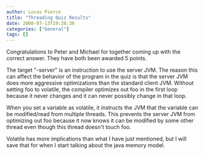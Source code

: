 ```yaml
---
author: Lucas Pierce
title: "Threading Quiz Results"
date: 2008-07-13T19:28:30
categories: ["General"]
tags: []
---
```


Congratulations to Peter and Michael for together coming up with the correct answer. They have both been awarded 5 points.

The target "-server" is an instruction to use the server JVM. The reason this can affect the behavior of the program in the quiz is that the server JVM does more aggressive optimizations than the standard client JVM. Without setting foo to volatile, the compiler optimizes out foo in the first loop because it never changes and it can never possibly change in that loop.

When you set a variable as volatile, it instructs the JVM that the variable can be modified/read from multiple threads. This prevents the server JVM from optimizing out foo because it now knows it can be modified by some other thread even though this thread doesn't touch foo.

Volatile has more implications than what I have just mentioned, but I will save that for when I start talking about the java memory model.